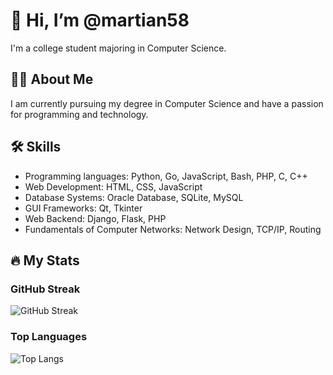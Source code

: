 # 👋 Hi, I’m @martian58

I'm a college student majoring in Computer Science.

## 👨‍💻 About Me

I am currently pursuing my degree in Computer Science and have a passion for programming and technology.

## 🛠️ Skills

- Programming languages: Python, Go, JavaScript, Bash, PHP, C, C++
- Web Development: HTML, CSS, JavaScript
- Database Systems: Oracle Database, SQLite, MySQL
- GUI Frameworks: Qt, Tkinter
- Web Backend: Django, Flask, PHP
- Fundamentals of Computer Networks: Network Design, TCP/IP, Routing

## 🔥 My Stats

### GitHub Streak

![GitHub Streak](https://github-readme-streak-stats.herokuapp.com/?user=martian58)

### Top Languages

![Top Langs](https://github-readme-stats.vercel.app/api/top-langs/?username=martian58&layout=compact)
